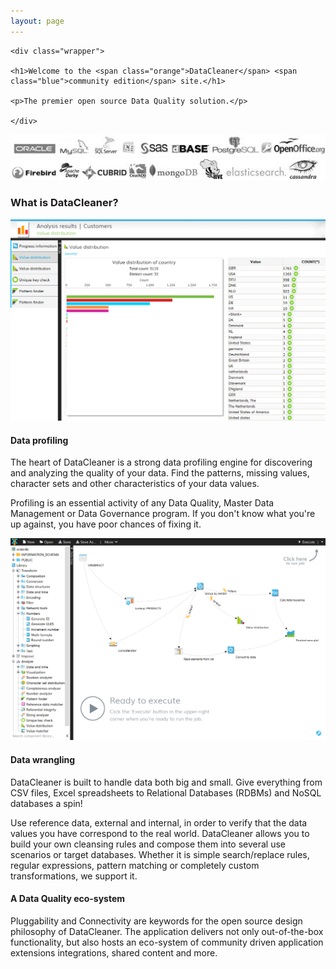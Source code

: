 ```yaml
---
layout: page
---
```


<div class="welcomePanel">

	<div class="wrapper">

	<h1>Welcome to the <span class="orange">DataCleaner</span> <span class="blue">community edition</span> site.</h1>

	<p>The premier open source Data Quality solution.</p>

	</div>

</div>

<div class="welcomePanelBreaker">
</div>

<div class="databasesPanel">
	<img src="/assets/databases1.jpg" alt=""/>
	<img src="/assets/databases2.jpg" alt=""/>
</div>

<div class="databasesPanelBreaker">
</div>

### What is DataCleaner?

<div class="clearBoth"></div>
<div class="frontpageScreenshot right">
	<img src="/assets/frontpage/valuedist_country.png" alt="">
</div>

#### Data profiling

The heart of DataCleaner is a strong data profiling engine for discovering and analyzing the quality of your data. Find the patterns, missing values, character sets and other characteristics of your data values.

Profiling is an essential activity of any Data Quality, Master Data Management or Data Governance program. If you don't know what you're up against, you have poor chances of fixing it.

<div class="clearBoth"></div>
<div class="frontpageScreenshot left">
	<img src="/assets/frontpage/canvas_plot.png" alt="">
</div>

#### Data wrangling

DataCleaner is built to handle data both big and small. Give everything from CSV files, Excel spreadsheets to Relational Databases (RDBMs) and NoSQL databases a spin!

Use reference data, external and internal, in order to verify that the data values you have correspond to the real world. DataCleaner allows you to build your own cleansing rules and compose them into several use scenarios or target databases. Whether it is simple search/replace rules, regular expressions, pattern matching or completely custom transformations, we support it.

#### A Data Quality eco-system

Pluggability and Connectivity are keywords for the open source design philosophy of DataCleaner. The application delivers not only out-of-the-box functionality, but also hosts an eco-system of community driven application extensions integrations, shared content and more.
